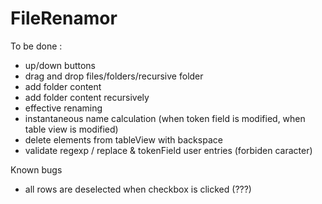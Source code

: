 FileRenamor
===========
To be done :
- up/down buttons
- drag and drop files/folders/recursive folder
- add folder content
- add folder content recursively
- effective renaming
- instantaneous name calculation (when token field is modified, when table view is modified)
- delete elements from tableView with backspace
- validate regexp / replace & tokenField user entries (forbiden caracter)

Known bugs
- all rows are deselected when checkbox is clicked (???)

